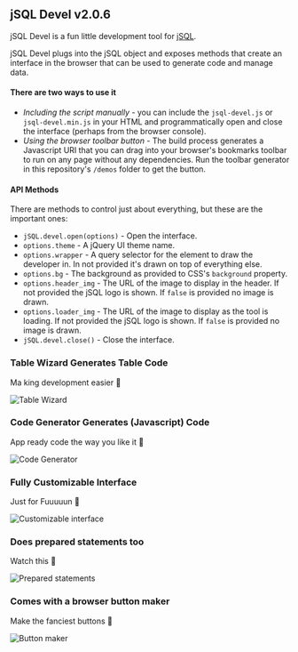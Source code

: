 
## jSQL Devel v2.0.6

jSQL Devel is a fun little development tool for [jSQL](https://github.com/Pamblam/jSQL).

jSQL Devel plugs into the jSQL object and exposes methods that create an interface in the browser that can be used to generate code and manage data.

#### There are two ways to use it

 - *Including the script manually* - you can include the `jsql-devel.js` or `jsql-devel.min.js` in your HTML and programmatically open and close the interface (perhaps from the browser console).
 - *Using the browser toolbar button* - The build process generates a Javascript URI that you can drag into your browser's bookmarks toolbar to run on any page without any dependencies. Run the toolbar generator in this repository's `/demos` folder to get the button.

#### API Methods

There are methods to control just about everything, but these are the important ones:

 - `jSQL.devel.open(options)` - Open the interface.
  - `options.theme` - A jQuery UI theme name.
  - `options.wrapper` - A query selector for the element to draw the developer in. In not provided it's drawn on top of everything else.
  - `options.bg` - The background as provided to CSS's `background` property.
  - `options.header_img` - The URL of the image to display in the header. If not provided the jSQL logo is shown. If `false` is provided no image is drawn. 
  - `options.loader_img` - The URL of the image to display as the tool is loading. If not provided the jSQL logo is shown. If `false` is provided no image is drawn.
 - `jSQL.devel.close()` - Close the interface.


### Table Wizard Generates Table Code

Ma
king development easier :rainbow:

![Table Wizard](https://i.imgur.com/f0oZnsL.gif)

### Code Generator Generates (Javascript) Code

App ready code the way you like it :hamburger:

![Code Generator](https://i.imgur.com/gI7xhSF.gif)

### Fully Customizable Interface

Just for Fuuuuun :ghost:

![Customizable interface](https://i.imgur.com/klVv7TR.gif)

### Does prepared statements too

Watch this :wrench:

![Prepared statements](https://i.imgur.com/tjFpGH6.gif)

### Comes with a browser button maker

Make the fanciest buttons :gun:

![Button maker](https://i.imgur.com/ngEWyTF.gif)